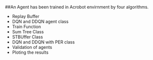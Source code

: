 ##An Agent has been trained in Acrobot envirnment by four algorithms.
- Replay Buffer
- DQN and DDQN agent class
- Train Function
- Sum Tree Class
- STBUffer Class
- DQN and DDQN with PER class
- Validation of agents
- Ploting the results
